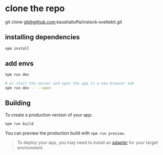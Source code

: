 # clone the repo
git clone git@github.com:kaushalluffa/instock-sveltekit.git

## installing dependencies
```bash
npm install
```

## add envs
```bash
npm run dev

# or start the server and open the app in a new browser tab
npm run dev -- --open
```

## Building

To create a production version of your app:

```bash
npm run build
```

You can preview the production build with `npm run preview`.

> To deploy your app, you may need to install an [adapter](https://kit.svelte.dev/docs/adapters) for your target environment.
